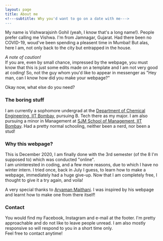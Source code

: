 ```yaml
---
layout: page
title: About me
<!---subtitle: Why you'd want to go on a date with me--->
---
```


My name is Vishwarajsinh Gohil (yeah, I know that's a long name!). People prefer calling me Vishwa. I'm from Jamnagar, Gujarat. Had there been no COVID-19, woud've been spending a pleasent time in Mumbai! But alas, here I am, not only back to the city but entrapped in the house.

_A note of caution!_  
If you are, even by small chance, impressed by the webpage, you must know that this is just some edits made on a template and I am not very good at coding! So, not the guy whom you'd like to appear in messenger as "Hey man, can I know how did you make your webpage?"

Okay now, what else do you need?

### The boring stuff

I am currently a sophomore undergrad at the [Department of Chemical Engineering, IIT Bombay](https://www.che.iitb.ac.in/), pursuing B. Tech there as my major. I am also pursuing a minor in Management at [SJM School of Management, IIT Bombay](http://www.som.iitb.ac.in/). Had a pretty normal schooling, neither been a nerd, nor been a stud!

### Why this webpage?
This is December 2020, I am finally done with the 3rd semester (of the 8 I'm supposed to) which was conducted "online".
<br>
I am uninterested in coding, and a few more reasons, due to which I have no winter intern. I tried once, back in July I guess, to learn how to make a webpage, immediately had a huge give-up. Now that I am completely free, I thought to give it a try again, and voila!

A very special thanks to [Aryaman Maithani](https://aryamanmaithani.github.io/). I was inspired by his webpage and learnt how to make one from there itself!

### Contact
You would find my Facebook, Instagram and e-mail at the footer. I'm pretty approachable and do not like to leave people unread. I am also mostly responsive so will respond to you in a short time only.  
Feel free to contact anytime!
